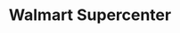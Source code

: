 ---
title: "Walmart Supercenter"
url: /palmdale/walmart-supercenter-47th-street-east/
shop: Supermarkt
---